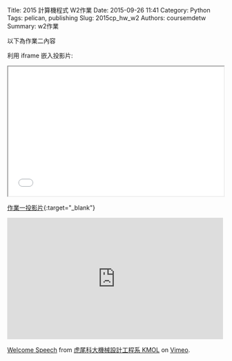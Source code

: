 Title: 2015 計算機程式 W2作業
Date: 2015-09-26 11:41
Category: Python
Tags: pelican, publishing
Slug: 2015cp_hw_w2
Authors: coursemdetw
Summary: w2作業

以下為作業二內容

利用 iframe 嵌入投影片:

<iframe src="40423145_cp_w2_p.html" width="500" height="300"></iframe>

[作業一投影片](40423145_cp_w2_p.html){:target="_blank"}

<iframe src="https://player.vimeo.com/video/137724068" width="500" height="281" frameborder="0" webkitallowfullscreen mozallowfullscreen allowfullscreen></iframe> <p><a href="https://vimeo.com/137724068">Welcome Speech</a> from <a href="https://vimeo.com/user24079973">虎尾科大機械設計工程系 KMOL</a> on <a href="https://vimeo.com">Vimeo</a>.</p>
